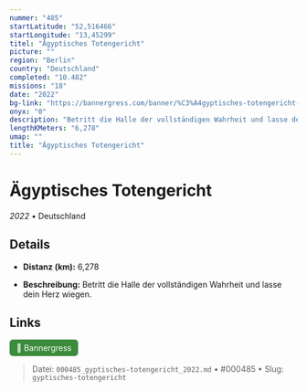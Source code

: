 ```yaml
---
nummer: "485"
startLatitude: "52,516466"
startLongitude: "13,45299"
titel: "Ägyptisches Totengericht"
picture: ""
region: "Berlin"
country: "Deutschland"
completed: "10.482"
missions: "18"
date: "2022"
bg-link: "https://bannergress.com/banner/%C3%A4gyptisches-totengericht-17af"
onyx: "0"
description: "Betritt die Halle der vollständigen Wahrheit und lasse dein Herz wiegen."
lengthKMeters: "6,278"
umap: ""
title: "Ägyptisches Totengericht"
---
```

# Ägyptisches Totengericht

*2022* • Deutschland



## Details
- **Distanz (km):** 6,278



- **Beschreibung:** Betritt die Halle der vollständigen Wahrheit und lasse dein Herz wiegen.


## Links
<div style="margin-top: 0.5em;">
<a href="https://bannergress.com/banner/%C3%A4gyptisches-totengericht-17af" target="_blank" style="display:inline-block;margin-right:8px;padding:6px 12px;background-color:#3c8b3c;color:white;text-decoration:none;border-radius:6px;">🔗 Bannergress</a>

</div>


> Datei: `000485_gyptisches-totengericht_2022.md` • #000485 • Slug: `gyptisches-totengericht`
